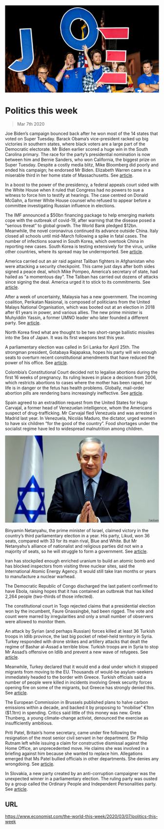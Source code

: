 ![](./images/20200307_WWP003.jpg)

# Politics this week

> Mar 7th 2020

Joe Biden’s campaign bounced back after he won most of the 14 states that voted on Super Tuesday. Barack Obama’s vice-president racked up big victories in southern states, where black voters are a large part of the Democratic electorate. Mr Biden earlier scored a huge win in the South Carolina primary. The race for the party’s presidential nomination is now between him and Bernie Sanders, who won California, the biggest prize on Super Tuesday. Despite a costly media blitz, Mike Bloomberg did poorly and ended his campaign; he endorsed Mr Biden. Elizabeth Warren came in a miserable third in her home state of Massachusetts. See [article](https://www.economist.com//united-states/2020/03/05/joe-biden-has-pulled-off-one-of-the-great-political-comebacks).

In a boost to the power of the presidency, a federal appeals court sided with the White House when it ruled that Congress had no powers to sue a witness to force him to testify at hearings. The case centred on Donald McGahn, a former White House counsel who refused to appear before a committee investigating Russian influence in elections.

The IMF announced a $50bn financing package to help emerging markets cope with the outbreak of covid-19, after warning that the disease posed a “serious threat” to global growth. The World Bank pledged $12bn. Meanwhile, the novel coronavirus continued its advance outside China. Italy closed all schools until mid-March following a spike in fatal cases. The number of infections soared in South Korea, which overtook China in reporting new cases. South Korea is testing extensively for the virus, unlike other countries, where its spread may be underreported. See [article](https://www.economist.com//leaders/2020/03/05/the-right-medicine-for-the-world-economy).

America carried out an air raid against Taliban fighters in Afghanistan who were attacking a security checkpoint. This came just days after both sides signed a peace deal, which Mike Pompeo, America’s secretary of state, had hailed as “a momentous day”. The Taliban has carried out dozens of attacks since signing the deal. America urged it to stick to its commitments. See [article](https://www.economist.com//asia/2020/03/05/a-peace-deal-signed-then-america-and-the-taliban-resume-fighting).

After a week of uncertainty, Malaysia has a new government. The incoming coalition, Perikatan Nasional, is composed of politicians from the United Malays National Organisation, which was booted out at an election in 2018 after 61 years in power, and various allies. The new prime minister is Muhyiddin Yassin, a former UMNO leader who later founded a different party. See [article](https://www.economist.com//asia/2020/03/05/malaysias-new-government-may-be-even-more-unstable-than-old-one).

North Korea fired what are thought to be two short-range ballistic missiles into the Sea of Japan. It was its first weapons test this year.

A parliamentary election was called in Sri Lanka for April 25th. The strongman president, Gotabaya Rajapaksa, hopes his party will win enough seats to overturn recent constitutional amendments that have reduced the power of his office. See [article](https://www.economist.com//asia/2020/03/05/sri-lankas-ruling-party-calls-an-election-hoping-for-a-landslide).

Colombia’s Constitutional Court decided not to legalise abortions during the first 16 weeks of pregnancy. Its ruling leaves in place a decision from 2006, which restricts abortions to cases where the mother has been raped, her life is in danger or the fetus has health problems. Globally, mail-order abortion pills are rendering bans increasingly ineffective. See [article](https://www.economist.com//international/2020/03/05/abortions-are-becoming-safer-and-easier-to-obtain-even-where-they-are-illegal).

Spain agreed to an extradition request from the United States for Hugo Carvajal, a former head of Venezuelan intelligence, whom the Americans suspect of drug-trafficking. Mr Carvajal fled Venezuela and was arrested in Madrid last year. In Venezuela, Nicolás Maduro, the dictator, urged women to have six children “for the good of the country”. Food shortages under the socialist regime have led to widespread malnutrition among children.

![](./images/20200307_WWP002.jpg)

Binyamin Netanyahu, the prime minister of Israel, claimed victory in the country’s third parliamentary election in a year. His party, Likud, won 36 seats, compared with 33 for its main rival, Blue and White. But Mr Netanyahu’s alliance of nationalist and religious parties did not win a majority of seats, so he will struggle to form a government. See [article](https://www.economist.com//middle-east-and-africa/2020/03/05/binyamin-netanyahus-party-has-come-out-on-top-in-israels-election).

Iran has stockpiled enough enriched uranium to build an atomic bomb and has blocked inspectors from visiting three nuclear sites, said the International Atomic Energy Agency. It would still take Iran months or years to manufacture a nuclear warhead.

The Democratic Republic of Congo discharged the last patient confirmed to have Ebola, raising hopes that it has contained an outbreak that has killed 2,264 people (two-thirds of those infected).

The constitutional court in Togo rejected claims that a presidential election won by the incumbent, Faure Gnassingbé, had been rigged. The vote and count were marred by irregularities and only a small number of observers were allowed to monitor them.

An attack by Syrian (and perhaps Russian) forces killed at least 36 Turkish troops in Idlib province, the last big pocket of rebel-held territory in Syria. Turkey responded with drone strikes and artillery attacks that dealt the regime of Bashar al-Assad a terrible blow. Turkish troops are in Syria to stop Mr Assad’s offensive on Idlib and prevent a new wave of refugees. See [article](https://www.economist.com//leaders/2020/03/07/why-nato-should-grit-its-teeth-and-help-turkey-in-idlib).

Meanwhile, Turkey declared that it would end a deal under which it stopped migrants from moving to the EU. Thousands of would-be asylum-seekers immediately headed to the border with Greece. Turkish officials said a number of people were killed in incidents involving Greek security forces opening fire on some of the migrants, but Greece has strongly denied this. See [article](https://www.economist.com//europe/2020/03/05/turkey-threatens-to-let-asylum-seekers-flood-into-europe).

The European Commission in Brussels published plans to halve carbon emissions within a decade, and backed it by proposing to “mobilise” €1trn ($1.1trn) in spending. Critics said little of this money was new. Greta Thunberg, a young climate-change activist, denounced the exercise as insufficiently ambitious.

Priti Patel, Britain’s home secretary, came under fire following the resignation of the most senior civil servant in her department. Sir Philip Rutnam left while issuing a claim for constructive dismissal against the Home Office, an unprecedented move. He claims she was involved in a briefing against him because she wanted to replace him. Allegations emerged that Ms Patel bullied officials in other departments. She denies any wrongdoing. See [article](https://www.economist.com//britain/2020/03/05/priti-patels-bust-up-at-the-home-office).

In Slovakia, a new party created by an anti-corruption campaigner was the unexpected winner in a parliamentary election. The ruling party was ousted by a group called the Ordinary People and Independent Personalities party. See [article](https://www.economist.com//europe/2020/03/05/an-anti-corruption-campaigner-triumphs-in-slovakia).

## URL

https://www.economist.com/the-world-this-week/2020/03/07/politics-this-week
